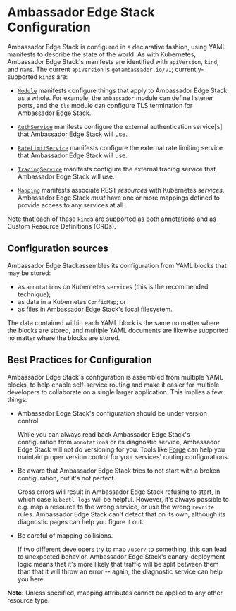 # Ambassador Edge Stack Configuration

Ambassador Edge Stack is configured in a declarative fashion, using YAML manifests to describe the state of the world. As with Kubernetes, Ambassador Edge Stack's manifests are identified with `apiVersion`, `kind`, and `name`. The current `apiVersion` is `getambassador.io/v1`; currently-supported `kind`s are:

- [`Module`](/reference/modules) manifests configure things that apply to Ambassador Edge Stack as a whole. For example, the `ambassador` module can define listener ports, and the `tls` module can configure TLS termination for Ambassador Edge Stack.

- [`AuthService`](/reference/services/auth-service) manifests configure the external authentication service[s] that Ambassador Edge Stack will use.

- [`RateLimitService`](/reference/services/rate-limit-service) manifests configure the external rate limiting service that Ambassador Edge Stack will use.

- [`TracingService`](/reference/services/tracing-service) manifests configure the external tracing service that Ambassador Edge Stack will use.

- [`Mapping`](/reference/mappings) manifests associate REST _resources_ with Kubernetes _services_. Ambassador Edge Stack _must_ have one or more mappings defined to provide access to any services at all.

Note that each of these `kind`s are supported as both annotations and as Custom Resource Definitions (CRDs).

## Configuration sources

Ambassador Edge Stackassembles its configuration from YAML blocks that may be stored:

- as `annotations` on Kubernetes `service`s (this is the recommended technique);
- as data in a Kubernetes `ConfigMap`; or
- as files in Ambassador Edge Stack's local filesystem.

The data contained within each YAML block is the same no matter where the blocks are stored, and multiple YAML documents are likewise supported no matter where the blocks are stored.

## Best Practices for Configuration

Ambassador Edge Stack's configuration is assembled from multiple YAML blocks, to help enable self-service routing and make it easier for multiple developers to collaborate on a single larger application. This implies a few things:

- Ambassador Edge Stack's configuration should be under version control.

    While you can always read back Ambassador Edge Stack's configuration from `annotation`s or its diagnostic service, Ambassador Edge Stack will not do versioning for you. Tools like [Forge](https://forge.sh) can help you maintain proper version control for your services' routing configurations.

- Be aware that Ambassador Edge Stack tries to not start with a broken configuration, but it's not perfect.

    Gross errors will result in Ambassador Edge Stack refusing to start, in which case `kubectl logs` will be helpful. However, it's always possible to e.g. map a resource to the wrong service, or use the wrong `rewrite` rules. Ambassador Edge Stack can't detect that on its own, although its diagnostic pages can help you figure it out.

- Be careful of mapping collisions.

    If two different developers try to map `/user/` to something, this can lead to unexpected behavior. Ambassador Edge Stack's canary-deployment logic means that it's more likely that traffic will be split between them than that it will throw an error -- again, the diagnostic service can help you here.
    
**Note:** Unless specified, mapping attributes cannot be applied to any other resource type.
